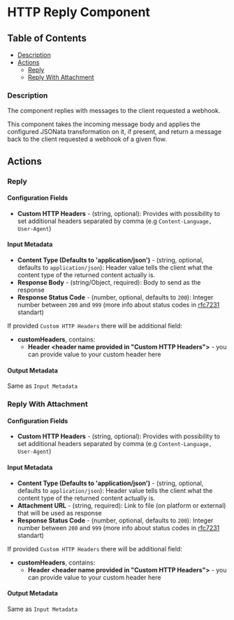 # HTTP Reply Component

## Table of Contents

* [Description](#description)
* [Actions](#actions)
  * [Reply](#reply)
  * [Reply With Attachment](#reply-with-attachment)

### Description

The component replies with messages to the client requested a webhook.

This component takes the incoming message body and applies the configured JSONata transformation on it, if present, and return a message back to the client requested a webhook of a given flow.

## Actions

### Reply

#### Configuration Fields
* **Custom HTTP Headers** - (string, optional): Provides with possibility to set additional headers separated by comma (e.g `Content-Language, User-Agent`)

#### Input Metadata
* **Content Type (Defaults to 'application/json')** - (string, optional, defaults to `application/json`): Header value tells the client what the content type of the returned content actually is.
* **Response Body** - (string/Object, required): Body to send as the response
* **Response Status Code** - (number, optional, defaults to `200`): Integer number between `200` and `999` (more info about status codes in [rfc7231](https://datatracker.ietf.org/doc/html/rfc7231#section-6) standart)

If provided `Custom HTTP Headers` there will be additional field:
* **customHeaders**, contains:
  * **Header <header name provided in "Custom HTTP Headers">** - you can provide value to your custom header here


#### Output Metadata
Same as `Input Metadata`

### Reply With Attachment

#### Configuration Fields
* **Custom HTTP Headers** - (string, optional): Provides with possibility to set additional headers separated by comma (e.g `Content-Language, User-Agent`)

#### Input Metadata
* **Content Type (Defaults to 'application/json')** - (string, optional, defaults to `application/json`): Header value tells the client what the content type of the returned content actually is.
* **Attachment URL** - (string, required): Link to file (on platform or external) that will be used as response
* **Response Status Code** - (number, optional, defaults to `200`): Integer number between `200` and `999` (more info about status codes in [rfc7231](https://datatracker.ietf.org/doc/html/rfc7231#section-6) standart)

If provided `Custom HTTP Headers` there will be additional field:
* **customHeaders**, contains:
  * **Header <header name provided in "Custom HTTP Headers">** - you can provide value to your custom header here


#### Output Metadata
Same as `Input Metadata`

